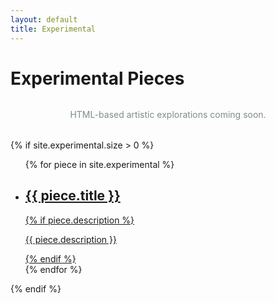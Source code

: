 ```yaml
---
layout: default
title: Experimental
---
```


<div class="collection-page">
  <h1>Experimental Pieces</h1>
  <p style="text-align: center; color: #7f8c8d; margin: 2rem 0;">HTML-based artistic explorations coming soon.</p>
  
  {% if site.experimental.size > 0 %}
  <ul class="poem-list">
    {% for piece in site.experimental %}
    <li>
      <a href="{{ piece.url | relative_url }}">
        <h2 class="poem-list-title">{{ piece.title }}</h2>
        {% if piece.description %}
        <p class="poem-list-meta">{{ piece.description }}</p>
        {% endif %}
      </a>
    </li>
    {% endfor %}
  </ul>
  {% endif %}
</div>